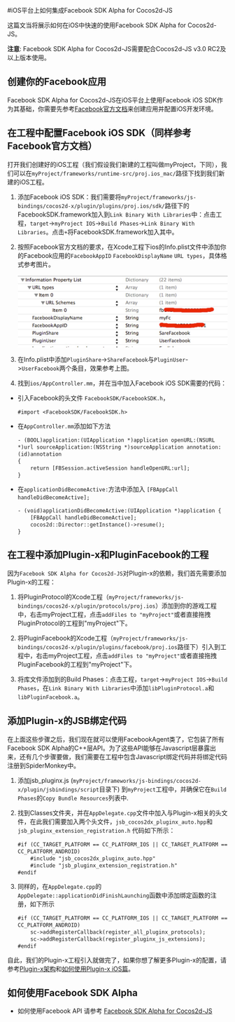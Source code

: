 #iOS平台上如何集成Facebook SDK Alpha for Cocos2d-JS

这篇文当将展示如何在iOS中快速的使用Facebook SDK Alpha for Cocos2d-JS。
 
**注意**: Facebook SDK Alpha for Cocos2d-JS需要配合Cocos2d-JS v3.0 RC2及以上版本使用。

## 创建你的Facebook应用

Facebook SDK Alpha for Cocos2d-JS在iOS平台上使用Facebook iOS SDK作为其基础，你需要先参考[Facebook官方文档](https://developers.facebook.com/docs/ios/getting-started/)来创建应用并配置iOS开发环境。

## 在工程中配置Facebook iOS SDK（同样参考Facebook官方文档）

打开我们创建好的iOS工程（我们假设我们新建的工程叫做myProject，下同），我们可以在`myProject/frameworks/runtime-src/proj.ios_mac/`路径下找到我们新建的iOS工程。

1. 添加Facebook iOS SDK：我们需要将`myProject/frameworks/js-bindings/cocos2d-x/plugin/plugins/proj.ios/sdk/`路径下的FacebookSDK.framework加入到`Link Binary With Libraries`中：点击工程，`target`->`myProject IOS`->`Build Phases`->`Link Binary With Libraries`。点击`+`将FacebookSDK.framework加入其中。

2. 按照Facebook官方文档的要求，在Xcode工程下ios的Info.plist文件中添加你的Facebook应用的`FacebookAppID` `FacebookDisplayName` `URL types`，具体格式参考图片。<br/><br/>
![](images/info.png)

3. 在Info.plist中添加`PluginShare`->`ShareFacebook`与`PluginUser`->`UserFacebook`两个条目，效果参考上图。

4. 找到`ios/AppController.mm`，并在当中加入Facebook iOS SDK需要的代码：

- 引入Facebook的头文件 `FacebookSDK/FacebookSDK.h`，

	```
	#import <FacebookSDK/FacebookSDK.h>
	```

- 在`AppController.mm`添加如下方法

	```
	- (BOOL)application:(UIApplication *)application openURL:(NSURL *)url sourceApplication:(NSString *)sourceApplication annotation:(id)annotation
	{
	    return [FBSession.activeSession handleOpenURL:url];
	}
	```

- 在`applicationDidBecomeActive:`方法中添加入 `[FBAppCall handleDidBecomeActive];`

	```
	- (void)applicationDidBecomeActive:(UIApplication *)application {
	    [FBAppCall handleDidBecomeActive];
	    cocos2d::Director::getInstance()->resume();
	}
	```

## 在工程中添加Plugin-x和PluginFacebook的工程

因为`Facebook SDK Alpha for Cocos2d-JS`对Plugin-x的依赖，我们首先需要添加Plugin-x的工程：

1. 将PluginProtocol的Xcode工程（`myProject/frameworks/js-bindings/cocos2d-x/plugin/protocols/proj.ios`）添加到你的游戏工程中，右击myProject工程，点击`addFiles to "myProject"`或者直接拖拽PluginProtocol的工程到"myProject"下。

2. 将PluginFacebook的Xcode工程（`myProject/frameworks/js-bindings/cocos2d-x/plugin/plugins/facebook/proj.ios`路径下）引入到工程中，右击myProject工程，点击`addFiles to "myProject"`或者直接拖拽PluginFacebook的工程到"myProject"下。

3. 将库文件添加到的Build Phases：点击工程，`target`->`myProject IOS`->`Build Phases`，在`Link Binary With Libraries`中添加`libPluginProtocol.a`和 `libPluginFacebook.a`。

## 添加Plugin-x的JSB绑定代码

在上面这些步骤之后，我们现在就可以使用FacebookAgent类了，它包装了所有Facebook SDK Alpha的C++层API。为了这些API能够在Javascript层暴露出来，还有几个步骤要做，我们需要在工程中包含Javascript绑定代码并将绑定代码注册到SpiderMonkey中。

1. 添加jsb_pluginx.js (`myProject/frameworks/js-bindings/cocos2d-x/plugin/jsbindings/script`目录下) 到`myProject`工程中，并确保它在`Build Phases`的`Copy Bundle Resources`列表中.

2. 找到Classes文件夹，并在`AppDelegate.cpp`文件中加入与Plugin-x相关的头文件，在此我们需要加入两个头文件，`jsb_cocos2dx_pluginx_auto.hpp`和`jsb_pluginx_extension_registration.h` 代码如下所示：

    ```
	#if (CC_TARGET_PLATFORM == CC_PLATFORM_IOS || CC_TARGET_PLATFORM == CC_PLATFORM_ANDROID)
		#include "jsb_cocos2dx_pluginx_auto.hpp"
		#include "jsb_pluginx_extension_registration.h"
	#endif
    ```

3. 同样的，在`AppDelegate.cpp`的`AppDelegate::applicationDidFinishLaunching`函数中添加绑定函数的注册，如下所示

    ```
	#if (CC_TARGET_PLATFORM == CC_PLATFORM_IOS || CC_TARGET_PLATFORM == CC_PLATFORM_ANDROID)
		sc->addRegisterCallback(register_all_pluginx_protocols);
		sc->addRegisterCallback(register_pluginx_js_extensions);
	#endif
    ```

自此，我们的Plugin-x工程引入就做完了，如果你想了解更多Plugin-x的配置，请参考[Plugin-x架构](http://www.cocos2d-x.org/docs/manual/framework/html5/jsb/plugin-x/plugin-x-architecture/zh)和[如何使用Plugin-x iOS篇](link)。

## 如何使用Facebook SDK Alpha

- 如何使用Facebook API 请参考 [Facebook SDK Alpha for Cocos2d-JS](../api-reference/zh.md)